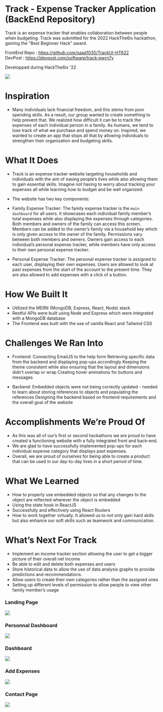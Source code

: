 # Track - Expense Tracker Application (BackEnd Repository)
Track is an expense tracker that enables collaboration between people when budgeting. Track was submitted for the 2022 HackThe6ix hackathon, gaining the "Best Beginner Hack" award.

FrontEnd Repo : https://github.com/saad1035/TrackUI-HT622 </br>
DevPost : https://devpost.com/software/track-pwrn7y

Developped during HackThe6ix '22

<p align="left">
  <img src="https://d112y698adiu2z.cloudfront.net/photos/production/software_thumbnail_photos/002/195/143/datas/medium.gif">
</p>

# Inspiration

- Many individuals lack financial freedom, and this stems from poor spending skills. As a result, our group wanted to create something to help prevent that. We realized how difficult it can be to track the expenses of each individual person in a family. As humans, we tend to lose track of what we purchase and spend money on. Inspired, we wanted to create an app that stops all that by allowing individuals to strengthen their organization and budgeting skills.

# What It Does

- Track is an expense tracker website targeting households and individuals with the aim of easing people’s lives while also allowing them to gain essential skills. Imagine not having to worry about tracking your expenses all while learning how to budget and be well organized.

- The website has two key components:

- Family Expense Tracker:
The family expense tracker is the ```main dashboard``` for all users. It showcases each individual family member’s total expenses while also displaying the expenses through categories. Both members and owners of the family can access this screen. Members can be added to the owner’s family via a household key which is only given access to the owner of the family. Permissions vary between both members and owners. Owners gain access to each individual’s personal expense tracker, while members have only access to their own personal expense tracker.

- Personal Expense Tracker:
The personal expense tracker is assigned to each user, displaying their own expenses. Users are allowed to look at past expenses from the start of the account to the present time. They are also allowed to add expenses with a click of a button.

# How We Built It

- Utilized the MERN (MongoDB, Express, React, Node) stack
- Restful APIs were built using Node and Express which were integrated with a MongoDB database
- The Frontend was built with the use of vanilla React and Tailwind CSS

# Challenges We Ran Into
- Frontend: Connecting EmailJS to the help form Retrieving specific data from the backend and displaying pop-ups accordingly Keeping the theme consistent while also ensuring that the layout and dimensions didn’t overlap or wrap Creating hover animations for buttons and messages

- Backend: Embedded objects were not being correctly updated - needed to learn about storing references to objects and populating the references Designing the backend based on frontend requirements and the overall goal of the website

# Accomplishments We’re Proud Of

- As this was all of our’s first or second hackathons we are proud to have created a functioning website with a fully integrated front and back-end.
- We are glad to have successfully implemented pop-ups for each individual expense category that displays past expenses.
- Overall, we are proud of ourselves for being able to create a product that can be used in our day-to-day lives in a short period of time.

# What We Learned

- How to properly use embedded objects so that any changes to the object are reflected wherever the object is embedded
- Using the state hook in ReactJS
- Successfully and effectively using React Routers
- How to work together virtually. It allowed us to not only gain hard skills but also enhance our soft skills such as teamwork and communication.

# What’s Next For Track

- Implement an income tracker section allowing the user to get a bigger picture of their overall net income
- Be able to edit and delete both expenses and users
- Store historical data to allow the use of data analysis graphs to provide predictions and recommendations.
- Allow users to create their own categories rather than the assigned ones
- Setting up different levels of permission to allow people to view other family member’s usage

<p align="center">
  <h3><strong>Landing Page</strong></h3>
  <img src="readmephoto/original.png">
  <h3><strong>Personnal Dashboard</strong></h3>
  <img src="readmephoto/original (1).png">
  <h3><strong>Dashboard</strong></h3>
  <img src="readmephoto/original (2).png">
  <h3><strong>Add Expenses</strong></h3>
  <img src="readmephoto/original (3).png">
  <h3><strong>Contact Page</strong></h3>
  <img src="readmephoto/original (4).png">
</p>
